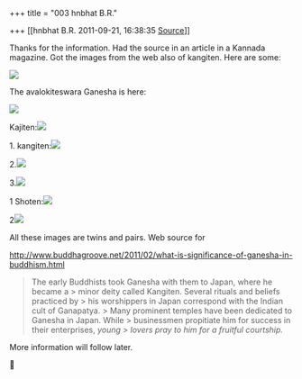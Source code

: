 +++
title = "003 hnbhat B.R."

+++
[[hnbhat B.R.	2011-09-21, 16:38:35 [Source](https://groups.google.com/g/samskrita/c/sgKBFX63ugA)]]



Thanks for the information. Had the source in an article in a Kannada magazine. Got the images from the web also of kangiten. Here are some:

  

![](https://ci4.googleusercontent.com/proxy/Ykfw0zsAkiBtzVDOUBnGQJ-AxCdPYXwtdZk1L7RCcFqqecNFdKboNytIrRoDUM5CuYsqAeW-d4gewstnqmsjJTpQJznsqHvcT2lhV5kpEuDhbx06FBpW5pzJUeHZFfXdpDQ8r9Npju4AsVmxrY0=s0-d-e1-ft#http://t3.gstatic.com/images?q=tbn:ANd9GcTp2rSjeKh3sDx98L_jnoSqAP8jRv48vpMREyVngwHDnDz1dhYS)

  

The avalokiteswara Ganesha is here:

  

![](https://ci6.googleusercontent.com/proxy/dUM9ft-qgKDLh5xFM1zr2TfH9hPagoFNO204VPoXTkeUcGCHdWZ6AxXpclSzcm5ryzQcsxoNx7q10PgfO2dUGpH4tpGQcpH_ImET9x7u7tU3yvw6Q8Nm8aOlhKRYKNpyP38wzxkxEkvLewUbsIs=s0-d-e1-ft#http://t1.gstatic.com/images?q=tbn:ANd9GcS3jdLdUBcNUw74w8nW5r8uyMobJJbLR-LJMxL1Wbbe38PMdLq-)

  

Kajiten:![](https://ci6.googleusercontent.com/proxy/WvKFxnG-OT0h-WkvTB8c0mUAu4eF3s26jHdxuLBwIAkafEF6Hlr574aRGBKdfpgDuwiQxJ9veXtvdMKl7rNn2S7HBv82xDc6L3ekJTAbCzLsMNuzvQjKtT_mt3xf61gEUWkJUitqswqvNEVMZBE74w=s0-d-e1-ft#http://t2.gstatic.com/images?q=tbn:ANd9GcTMmuFcFH233km-71dYaa4sdqdI-FYOwr-pmKvEtBWE62Pn1LM1oQ)

  

1\. kangiten:![](https://ci5.googleusercontent.com/proxy/7FuocOYokJ0uZ5wX50g1IAdcoIWJ9nowFx2vFrM6Bz1ZK_hzUIc8qPa6KuGRJbr3FkiRfTPoxhoLgmT7zzxyvQMgXd5uAFqMSQP0DYZafaOGzjlZvObqRCUeuSIBF6TKk8baoduNVO5Fi6e3mww=s0-d-e1-ft#http://t0.gstatic.com/images?q=tbn:ANd9GcQRU0BuMLFfjBm2_6QQDDZlFB9Mo6TcEw7fZgUELsFScrOejQqu)

  

2.![](https://ci3.googleusercontent.com/proxy/EvPg7hY4xq6Uumxk9nthkpRtkOIrDCRh91a_DSIVRrEini36x17cwTiPBcJb8L6pATtzfUjQuJbT_osjKGyG34YgmzaLh5JCTPusDASYJ8D8JF9y8sY5R7ZEoOVlupRk-a2pzZm8kvBOjxDaM4xExg=s0-d-e1-ft#http://t0.gstatic.com/images?q=tbn:ANd9GcTZpTCtrjtf0Cgq8alBC4pkt99qYG2govGtmwG_JopCyALvJ2gQtQ)

  

3.![](https://ci5.googleusercontent.com/proxy/7FuocOYokJ0uZ5wX50g1IAdcoIWJ9nowFx2vFrM6Bz1ZK_hzUIc8qPa6KuGRJbr3FkiRfTPoxhoLgmT7zzxyvQMgXd5uAFqMSQP0DYZafaOGzjlZvObqRCUeuSIBF6TKk8baoduNVO5Fi6e3mww=s0-d-e1-ft#http://t0.gstatic.com/images?q=tbn:ANd9GcQRU0BuMLFfjBm2_6QQDDZlFB9Mo6TcEw7fZgUELsFScrOejQqu)

  

1 Shoten:![](https://ci4.googleusercontent.com/proxy/VWZAUBjcKMpDVD_iMwG0p3Tn69CB3chPeoDexRGoEzmpsm8XBoNWASnSNO7lXIRH1OpiMKFTuR81uzMOBeEsoH_dN9sd0GdI2QhlhwDo1SPPHxuBbGykr2V1ESeNZDGPD034l-HeFpqNWeTc58CJeg=s0-d-e1-ft#http://t3.gstatic.com/images?q=tbn:ANd9GcQpaMz2AxBMscHvF7qA7I2NaAGH7vRqEpPVJ9S-ycISeHQTv9nTvQ)

2![](https://ci3.googleusercontent.com/proxy/JfWApawrsvPc478Xri-__cELPsg-EfJJnKk7IccXKVHIu_B4-5aUCEwi2SN-5-0azXdJfd0F5Tprhxnu_CxFxSXDKtCejEuMzFygRaHwhoV1Pw-PTrnyG98NE7maWDkBpJqiiWzSkiFnhrEIAI8=s0-d-e1-ft#http://t1.gstatic.com/images?q=tbn:ANd9GcS4riREIYB-qn9XfTtePKotHg-dkP0Gtsx1Mi8H56U8FVTgX8fS)

  

All these images are twins and pairs. Web source for

  

<http://www.buddhagroove.net/2011/02/what-is-significance-of-ganesha-in-buddhism.html>

  

> The early Buddhists took Ganesha with them to Japan, where he became a > minor deity called Kangiten. Several rituals and beliefs practiced by > his worshippers in Japan correspond with the Indian cult of Ganapatya. > Many prominent temples have been dedicated to Ganesha in Japan. While > businessmen propitiate him for success in their enterprises, *young > lovers pray to him for a fruitful courtship.*

  

More information will follow later.



